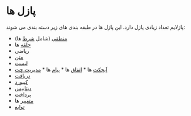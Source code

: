 # پازل ها
پازلایم تعداد زیادی پازل دارد. این پازل ها در طبقه بندی های زیر دسته بندی می شوند:

* [منطقی](logic.md) (شامل [شرط](if.md) ها)
* [حلقه](loops.md) ها
* ریاضی
* [متن](text.md)
* [لیست](list.md)
* [آبجکت](objects.md) ها
*‌ [اتفاق](events.md) ها
*‌ [پیام](messages.md) ها
*‌ [مدیریت چت](chat_management.md)
* [دریافت](get.md)
* [کیبورد](keyboard.md)
* [دیتابیس](database.md)
* [پرداخت](purchase.md)
* [متغییر](variables.md) ها
* [توابع](function.md)
